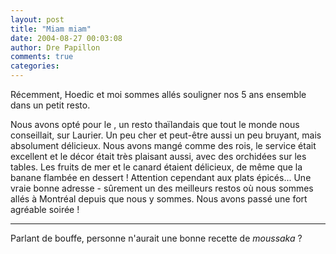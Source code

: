 ```yaml
---
layout: post
title: "Miam miam"
date: 2004-08-27 00:03:08
author: Dre Papillon
comments: true
categories: 
---
```



Récemment, Hoedic et moi sommes allés souligner nos 5 ans ensemble dans un petit resto.

Nous avons opté pour le , un resto thaïlandais que tout le monde nous conseillait, sur Laurier.  Un peu cher et peut-être aussi un peu bruyant, mais absolument délicieux.  Nous avons mangé comme des rois, le service était excellent et le décor était très plaisant aussi, avec des orchidées sur les tables.  Les fruits de mer et le canard étaient délicieux, de même que la banane flambée en dessert !  Attention cependant aux plats épicés...  Une vraie bonne adresse - sûrement un des meilleurs restos où nous sommes allés à Montréal depuis que nous y sommes.  Nous avons passé une fort agréable soirée !

***

Parlant de bouffe, personne n'aurait une bonne recette de *moussaka* ?